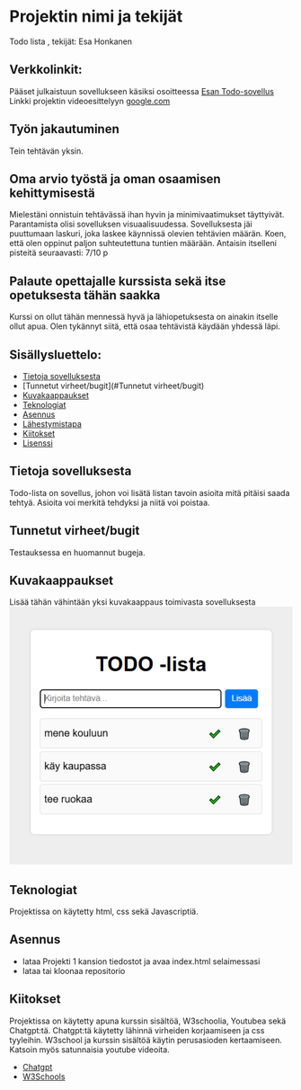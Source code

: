 # Projektin nimi ja tekijät
Todo lista , tekijät: Esa Honkanen

## Verkkolinkit:
Pääset julkaistuun sovellukseen käsiksi osoitteessa [Esan Todo-sovellus](https://esantodosovellus.netlify.app/)
Linkki projektin videoesittelyyn [google.com](https://google.com)

## Työn jakautuminen 
Tein tehtävän yksin.

## Oma arvio työstä ja oman osaamisen kehittymisestä
Mielestäni onnistuin tehtävässä ihan hyvin ja minimivaatimukset täyttyivät.
Parantamista olisi sovelluksen visuaalisuudessa.
Sovelluksesta jäi puuttumaan laskuri, joka laskee käynnissä olevien tehtävien määrän.
Koen, että olen oppinut paljon suhteutettuna tuntien määrään.
Antaisin itselleni pisteitä seuraavasti: 7/10 p

## Palaute opettajalle kurssista sekä itse opetuksesta tähän saakka
Kurssi on ollut tähän mennessä hyvä ja lähiopetuksesta on ainakin itselle ollut apua. Olen tykännyt siitä, että osaa tehtävistä käydään yhdessä läpi.


## Sisällysluettelo:

- [Tietoja sovelluksesta](#tietoja-sovelluksesta)
- [Tunnetut virheet/bugit](#Tunnetut virheet/bugit)
- [Kuvakaappaukset](#kuvakaappaukset)
- [Teknologiat](#teknologiat)
- [Asennus](#asennus)
- [Lähestymistapa](#lähestymistapa)
- [Kiitokset](#kiitokset)
- [Lisenssi](#lisenssi)

## Tietoja sovelluksesta
Todo-lista on sovellus, johon voi lisätä listan tavoin asioita mitä pitäisi saada tehtyä. Asioita voi merkitä tehdyksi ja niitä voi poistaa.

## Tunnetut virheet/bugit
Testauksessa en huomannut bugeja.

## Kuvakaappaukset
Lisää tähän vähintään yksi kuvakaappaus toimivasta sovelluksesta  
![Todo-sovellus](images/Todo-sovellus.png)

## Teknologiat
Projektissa on käytetty html, css sekä Javascriptiä.

## Asennus 
- lataa Projekti 1 kansion tiedostot ja avaa index.html selaimessasi  
- lataa tai kloonaa repositorio  


## Kiitokset
Projektissa on käytetty apuna kurssin sisältöä, W3schoolia, Youtubea sekä Chatgpt:tä. Chatgpt:tä käytetty lähinnä virheiden korjaamiseen ja css tyyleihin. W3school ja kurssin sisältöä käytin perusasioden kertaamiseen. Katsoin myös satunnaisia youtube videoita.  
- [Chatgpt](https://chatgpt.com)  
- [W3Schools](https://W3schools.com)